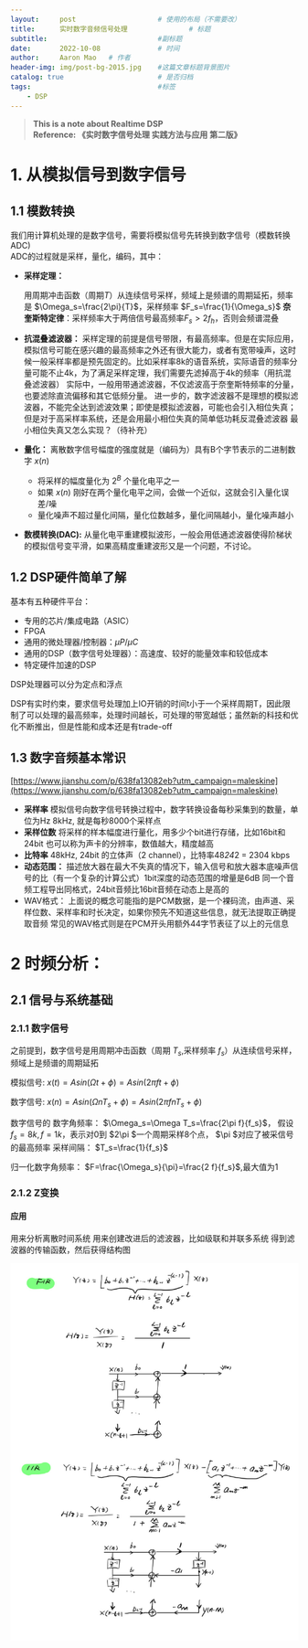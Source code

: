 ```yaml
---
layout:     post                    # 使用的布局（不需要改）
title:      实时数字音频信号处理               # 标题 
subtitle:                           #副标题
date:       2022-10-08              # 时间
author:     Aaron Mao   # 作者
header-img: img/post-bg-2015.jpg    #这篇文章标题背景图片
catalog: true                       # 是否归档
tags:                               #标签
    - DSP
---
```


> **This is a note about Realtime DSP**  
> **Reference: 《实时数字信号处理 实践方法与应用 第二版》**

# 1. 从模拟信号到数字信号

## 1.1 模数转换

我们用计算机处理的是数字信号，需要将模拟信号先转换到数字信号（模数转换ADC)  
ADC的过程就是采样，量化，编码，其中：

- **采样定理：**

    用周期冲击函数（周期$T$）从连续信号采样，频域上是频谱的周期延拓，频率是 $\Omega_s=\frac{2\pi}{T}$，采样频率 $F_s=\frac{1}{\Omega_s}$
**奈奎斯特定律**：采样频率大于两倍信号最高频率$F_s>2f_h$，否则会频谱混叠
- **抗混叠滤波器：**
采样定理的前提是信号带限，有最高频率。但是在实际应用，模拟信号可能在感兴趣的最高频率之外还有很大能力，或者有宽带噪声，这时候一般采样率都是预先固定的。比如采样率8k的语音系统，实际语音的频率分量可能不止4k，为了满足采样定理，我们需要先滤掉高于4k的频率（用抗混叠滤波器）
实际中，一般用带通滤波器，不仅滤波高于奈奎斯特频率的分量，也要滤除直流偏移和其它低频分量。
进一步的，数字滤波器不是理想的模拟滤波器，不能完全达到滤波效果；即使是模拟滤波器，可能也会引入相位失真；但是对于高采样率系统，还是会用最小相位失真的简单低功耗反混叠滤波器
最小相位失真又怎么实现？（待补充）
- **量化：**
离散数字信号幅度的强度就是（编码为）具有B个字节表示的二进制数字 $x(n)$
  - 将采样的幅度量化为 $2^B$ 个量化电平之一
  - 如果 $x(n)$ 刚好在两个量化电平之间，会做一个近似，这就会引入量化误差/噪
  - 量化噪声不超过量化间隔，量化位数越多，量化间隔越小，量化噪声越小
- **数模转换(DAC):** 从量化电平重建模拟波形，一般会用低通滤波器使得阶梯状的模拟信号变平滑，如果高精度重建波形又是一个问题，不讨论。

## 1.2 DSP硬件简单了解

基本有五种硬件平台：

- 专用的芯片/集成电路（ASIC）
- FPGA
- 通用的微处理器/控制器：$\mu P / \mu C$
- 通用的DSP（数字信号处理器）：高速度、较好的能量效率和较低成本
- 特定硬件加速的DSP

DSP处理器可以分为定点和浮点

DSP有实时约束，要求信号处理加上IO开销的时间t小于一个采样周期T，因此限制了可以处理的最高频率，处理时间越长，可处理的带宽越低；虽然新的科技和优化不断推出，但是性能和成本还是有trade-off



## 1.3 数字音频基本常识

[https://www.jianshu.com/p/638fa13082eb?utm_campaign=maleskine](https://www.jianshu.com/p/638fa13082eb?utm_campaign=maleskine)

- **采样率**
模拟信号向数字信号转换过程中，数字转换设备每秒采集到的数量，单位为Hz
8kHz, 就是每秒8000个采样点
- **采样位数**
将采样的样本幅度进行量化，用多少个bit进行存储，比如16bit和24bit
也可以称为声卡的分辨率，数值越大，精度越高
- **比特率** 
48kHz, 24bit 的立体声（2 channel），比特率48*24*2 = 2304 kbps
- **动态范围：**
描述放大器在最大不失真的情况下，输入信号和放大器本底噪声信号的比（有一个复杂的计算公式）1bit深度的动态范围的增量是6dB
同一个音频工程导出同格式，24bit音频比16bit音频在动态上是高的
- WAV格式：
上面说的概念可能指的是PCM数据，是一个裸码流，由声道、采样位数、采样率和时长决定，如果你预先不知道这些信息，就无法提取正确提取音频
常见的WAV格式则是在PCM开头用额外44字节表征了以上的元信息

# 2 时频分析：

## 2.1 信号与系统基础

### 2.1.1 数字信号

之前提到，数字信号是用周期冲击函数（周期 $T_s$,采样频率 $f_s$）从连续信号采样，频域上是频谱的周期延拓

模拟信号:  $x(t)=Asin(\Omega t+\phi)=Asin(2\pi ft+\phi)$

数字信号:  $x(n)=Asin(\Omega nT_s+\phi)=Asin(2\pi fnT_s+\phi)$

数字信号的 数字角频率： $\Omega_s=\Omega T_s=\frac{2\pi f}{f_s}$，
假设 $f_s=8k, f=1k$，表示对0到 $2\pi $一个周期采样8个点， $\pi $对应了被采信号的最高频率
采样间隔： $T_s=\frac{1}{f_s}$

归一化数字角频率： $F=\frac{\Omega_s}{\pi}=\frac{2 f}{f_s}$,最大值为1

### 2.1.2 Z变换

#### 应用

用来分析离散时间系统
用来创建改进后的滤波器，比如级联和并联多系统
得到滤波器的传输函数，然后获得结构图

![FIR and RIR](./2022-10-08-img/212.jpeg)